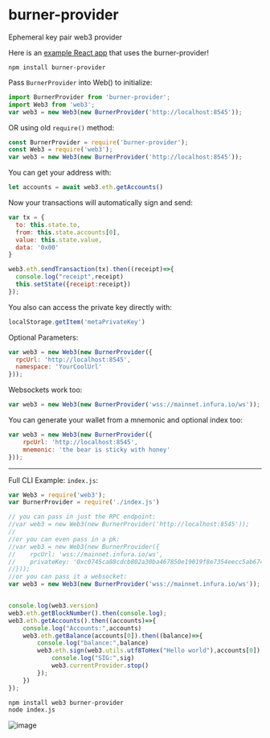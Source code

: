 # burner-provider

Ephemeral key pair web3 provider

Here is an [example React app](https://github.com/austintgriffith/burner-provider-example) that uses the burner-provider!

```
npm install burner-provider
```

Pass `BurnerProvider` into Web() to initialize:
```javascript
import BurnerProvider from 'burner-provider';
import Web3 from 'web3';
var web3 = new Web3(new BurnerProvider('http://localhost:8545'));
```

OR using old `require()` method:
```javascript
const BurnerProvider = require('burner-provider');
const Web3 = require('web3');
var web3 = new Web3(new BurnerProvider('http://localhost:8545'));
```

You can get your address with:
```javascript
let accounts = await web3.eth.getAccounts()
```

Now your transactions will automatically sign and send:
```javascript
var tx = {
  to: this.state.to,
  from: this.state.accounts[0],
  value: this.state.value,
  data: '0x00'
}

web3.eth.sendTransaction(tx).then((receipt)=>{
  console.log("receipt",receipt)
  this.setState({receipt:receipt})
});
```

You also can access the private key directly with:
```javascript
localStorage.getItem('metaPrivateKey')
```

Optional Parameters:
```javascript
var web3 = new Web3(new BurnerProvider({
  rpcUrl: 'http://localhost:8545',
  namespace: 'YourCoolUrl'
}));
```

Websockets work too:
```javascript
var web3 = new Web3(new BurnerProvider('wss://mainnet.infura.io/ws'));
```

You can generate your wallet from a mnemonic and optional index too:
```javascript
var web3 = new Web3(new BurnerProvider({
    rpcUrl: 'http://localhost:8545',
    mnemonic: 'the bear is sticky with honey'
}));
```

-----------------------------------

Full CLI Example:
`index.js`:
```javascript
var Web3 = require('web3');
var BurnerProvider = require('./index.js')

// you can pass in just the RPC endpoint:
//var web3 = new Web3(new BurnerProvider('http://localhost:8545'));
//
//or you can even pass in a pk:
//var web3 = new Web3(new BurnerProvider({
//    rpcUrl: 'wss://mainnet.infura.io/ws',
//    privateKey: '0xc0745ca88cdcb802a30ba467850e19019f8e7354eecc5ab674d78452e4feab84'
//}));
//or you can pass it a websocket:
var web3 = new Web3(new BurnerProvider('wss://mainnet.infura.io/ws'));


console.log(web3.version)
web3.eth.getBlockNumber().then(console.log);
web3.eth.getAccounts().then((accounts)=>{
    console.log("Accounts:",accounts)
    web3.eth.getBalance(accounts[0]).then((balance)=>{
        console.log("balance:",balance)
        web3.eth.sign(web3.utils.utf8ToHex("Hello world"),accounts[0]).then((sig)=>{
            console.log("SIG:",sig)
            web3.currentProvider.stop()
        });
    })
});
```

```bash
npm install web3 burner-provider
node index.js
```

![image](https://user-images.githubusercontent.com/2653167/62563225-cb9c9d80-b83f-11e9-8496-b590226ef192.png)
